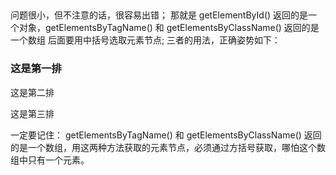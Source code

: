 ##
问题很小，但不注意的话，很容易出错；
那就是 getElementById() 返回的是一个对象，getElementsByTagName() 和 getElementsByClassName() 返回的是一个数组 后面要用中括号选取元素节点;
三者的用法，正确姿势如下：

<bady>
    <h3 id="dh3" title="h3 title">这是第一排</h3>
    <div title="div title">
        这是第二排
    </div>
    <p class="cp" title="p title">这是第三排</p>
</bady>
<script>
    var oh3 = document.getElementById("dh3");
    var odiv = document.getElementsByTagName("div")[0];
    var op = document.getElementsByClassName("cp")[0];

    oh3.setAttribute("title", "第一排H3");
    odiv.setAttribute("title","第二排DIV");
    op.setAttribute("title","第三排P");
</script>

一定要记住：
    getElementsByTagName() 和 getElementsByClassName() 返回的是一个数组，用这两种方法获取的元素节点，必须通过方括号获取，哪怕这个数组中只有一个元素。
